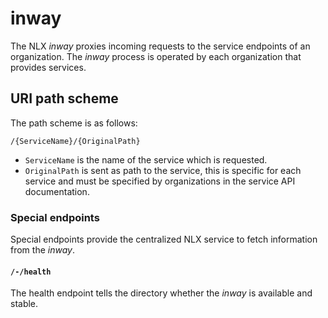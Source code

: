 # inway

The NLX _inway_ proxies incoming requests to the service endpoints of an organization. The _inway_ process is operated by each organization that provides services.

## URI path scheme

The path scheme is as follows:

`/{ServiceName}/{OriginalPath}`

* `ServiceName` is the name of the service which is requested.
* `OriginalPath` is sent as path to the service, this is specific for each service and must be specified by organizations in the service API documentation.

### Special endpoints

Special endpoints provide the centralized NLX service to fetch information from the _inway_.

#### `/-/health`

The health endpoint tells the directory whether the _inway_ is available and stable.
